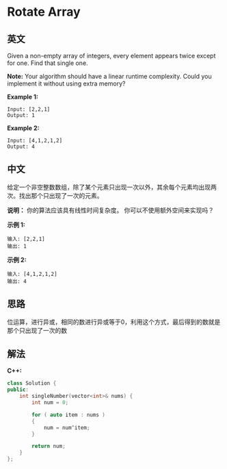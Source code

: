 # Rotate Array

## 英文
Given a non-empty array of integers, every element appears twice except for one. Find that single one.

**Note:**
Your algorithm should have a linear runtime complexity. Could you implement it without using extra memory?

**Example 1:**
```
Input: [2,2,1]
Output: 1
```
**Example 2:**
```
Input: [4,1,2,1,2]
Output: 4
```

## 中文
给定一个非空整数数组，除了某个元素只出现一次以外，其余每个元素均出现两次。找出那个只出现了一次的元素。

**说明：**
你的算法应该具有线性时间复杂度。 你可以不使用额外空间来实现吗？

**示例 1:**
```
输入: [2,2,1]
输出: 1
```
**示例 2:**
```
输入: [4,1,2,1,2]
输出: 4
```

## 思路
位运算，进行异或，相同的数进行异或等于0，利用这个方式，最后得到的数就是那个只出现了一次的数

## 解法
**C++:**
```c++
class Solution {
public:
    int singleNumber(vector<int>& nums) {
        int num = 0;

        for ( auto item : nums )
        {
            num = num^item;
        }

        return num;
    }
};
```